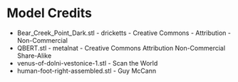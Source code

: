# Model Credits

* Bear_Creek_Point_Dark.stl - dricketts - Creative Commons - Attribution - Non-Commercial
* QBERT.stl - metalnat - Creative Commons Attribution Non-Commercial Share-Alike
* venus-of-dolni-vestonice-1.stl - Scan the World
* human-foot-right-assembled.stl - Guy McCann